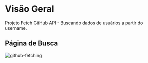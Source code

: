 # Visão Geral
Projeto Fetch GitHub API - Buscando dados de usuários a partir do username.

## Página de Busca
![github-fetching](https://github.com/mariliatostesdev/github-fetching/assets/133540781/0dba82a9-1e8b-45be-a4c8-268bf2c8bfa6)


